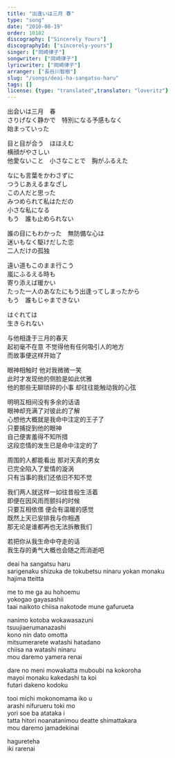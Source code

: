 ```yaml
---
title: "出逢いは三月 春"
type: "song"
date: "2010-08-19"
order: 10102
discography: ["Sincerely Yours"]
discographyId: ["sincerely-yours"]
singer: ["岡崎律子"]
songwriter: ["岡崎律子"]
lyricwriter: ["岡崎律子"]
arranger: ["長谷川智樹"]
slug: "/songs/deai-ha-sangatsu-haru"
tags: []
license: {type: "translated",translator: "loveritz"}
---
```


出会いは三月　春   
さりげなく静かで　特別になる予感もなく   
始まっていった   
  
目と目が合う　ほほえむ   
横顔がやさしい   
他愛ないこと　小さなことで　胸がふるえた   
  
なにも言葉をかわさずに   
つうじあえるまなざし   
この人だと思った   
みつめられて私はただの   
小さな私になる   
もう　誰も止められない   
  
誰の目にもわかった　無防備な心は   
迷いもなく駆けだした恋   
二人だけの孤独   
  
遠い道もこのまま行こう　   
嵐にふるえる時も   
寄り添えば暖かい   
たった一人のあなたにもう出逢ってしまったから   
もう　誰もじゃまできない   
  
はぐれては　   
生きられない  
  
  <!-- 翻译 -->

与他相逢于三月的春天   
起初毫不在意 不觉得他有任何吸引人的地方   
而故事便这样开始了   
  
眼神相触时 他对我微微一笑   
此时才发现他的侧脸是如此优雅   
他的那些无聊琐碎的小事 却往往能触动我的心弦   
  
明明互相间没有多余的话语   
眼神却充满了对彼此的了解   
心想他大概就是我命中注定的王子了   
只要捕捉到他的眼神   
自己便害羞得不知所措   
这段恋情的发生已是命中注定的了   
  
周围的人都能看出 那对天真的男女   
已完全陷入了爱情的漩涡   
只有当事的我们还依旧不知不觉   
  
我们两人就这样一如往昔般生活着   
即便在因风雨而颤抖的时候   
只要互相依偎 便会有温暖的感觉   
既然上天已安排我与你相遇   
那无论是谁都再也无法拆散我们   
  
若把你从我生命中夺走的话   
我生存的勇气大概也会随之而消逝吧  
  
deai ha sangatsu haru   
sarigenaku shizuka de tokubetsu ninaru yokan monaku   
hajima tteitta   
  
me to me ga au hohoemu   
yokogao gayasashii   
taai naikoto chiisa nakotode mune gafurueta   
  
nanimo kotoba wokawasazuni   
tsuujiaerumanazashi   
kono nin dato omotta   
mitsumerarete watashi hatadano   
chiisa na watashi ninaru   
mou daremo yamera renai   
  
dare no meni mowakatta muboubi na kokoroha   
mayoi monaku kakedashi ta koi   
futari dakeno kodoku   
  
tooi michi mokonomama iko u   
arashi nifurueru toki mo   
yori soe ba atataka i   
tatta hitori noanatanimou deatte shimattakara   
mou daremo jamadekinai   
  
hagureteha   
iki rarenai
